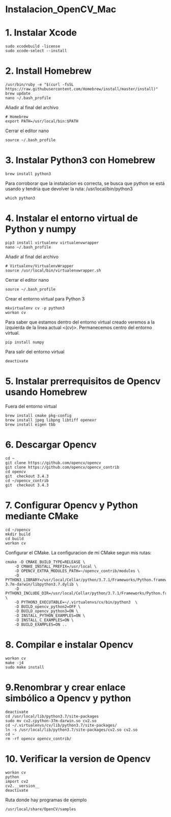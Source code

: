 # Instalacion_OpenCV_Mac
# 1. Instalar Xcode
```
sudo xcodebuild -license
sudo xcode-select --install
```
# 2. Install Homebrew
```
/usr/bin/ruby -e "$(curl -fsSL https://raw.githubusercontent.com/Homebrew/install/master/install)"
brew update
nano ~/.bash_profile
```
Añadir al final del archivo
```
# Homebrew
export PATH=/usr/local/bin:$PATH
```
Cerrar el editor nano
```
source ~/.bash_profile
```
# 3. Instalar Python3 con Homebrew
```
brew install python3
```
Para corroborar que la instalacion es correcta, se busca que python se está usando y tendria que devolver la ruta: /usr/local/bin/python3
```
which python3
```
# 4. Instalar el entorno virtual de Python y numpy 
```
pip3 install virtualenv virtualenvwrapper
nano ~/.bash_profile
```
Añadir al final del archivo
```
# Virtualenv/VirtualenvWrapper
source /usr/local/bin/virtualenvwrapper.sh
```
Cerrar el editor nano
```
source ~/.bash_profile
```
Crear el entorno virtual para Python 3
```
mkvirtualenv cv -p python3
workon cv
```
Para saber que estamos dentro del entorno virtual creado veremos a la izquierda de la linea actual <(cv)>.
Permanecemos centro del entorno virtual.
```
pip install numpy
```
Para salir del entorno virtual
```
deactivate
```
# 5. Instalar prerrequisitos de Opencv usando Homebrew
Fuera del entorno virtual
```
brew install cmake pkg-config
brew install jpeg libpng libtiff openexr
brew install eigen tbb
```
# 6. Descargar Opencv
```
cd ~
git clone https://github.com/opencv/opencv
git clone https://github.com/opencv/opencv_contrib
cd opencv
git  checkout 3.4.3
cd ~/opencv_contrib
git  checkout 3.4.3
```
# 7. Configurar Opencv y Python mediante CMake
```
cd ~/opencv
mkdir build
cd build
workon cv
```
Configurar el CMake. La configuracion de mi CMake segun mis rutas:
```
cmake -D CMAKE_BUILD_TYPE=RELEASE \
    -D CMAKE_INSTALL_PREFIX=/usr/local \
    -D OPENCV_EXTRA_MODULES_PATH=~/opencv_contrib/modules \
    -D PYTHON3_LIBRARY=/usr/local/Cellar/python/3.7.1/Frameworks/Python.framework/Versions/3.7/lib/python3.7/config-3.7m-darwin/libpython3.7.dylib \
    -D PYTHON3_INCLUDE_DIR=/usr/local/Cellar/python/3.7.1/Frameworks/Python.framework/Versions/3.7/include/python3.7m/ \
    -D PYTHON3_EXECUTABLE=~/.virtualenvs/cv/bin/python3  \
    -D BUILD_opencv_python2=OFF \
    -D BUILD_opencv_python3=ON \
    -D INSTALL_PYTHON_EXAMPLES=ON \
    -D INSTALL_C_EXAMPLES=ON \
    -D BUILD_EXAMPLES=ON ..
```
# 8. Compilar e instalar Opencv
```
workon cv
make -j4
sudo make install
```
# 9.Renombrar y crear enlace simbólico a Opencv y python
```
deactivate
cd /usr/local/lib/python3.7/site-packages
sudo mv cv2.cpython-37m-darwin.so cv2.so
cd ~/.virtualenvs/cv/lib/python3.7/site-packages/
ln -s /usr/local/lib/python3.7/site-packages/cv2.so cv2.so
cd ~
rm -rf opencv opencv_contrib/
```
# 10. Verificar la version de Opencv
```
workon cv
python
import cv2
cv2.__version__
deactivate
```
Ruta donde hay programas de ejemplo
```
/usr/local/share/OpenCV/samples
```
